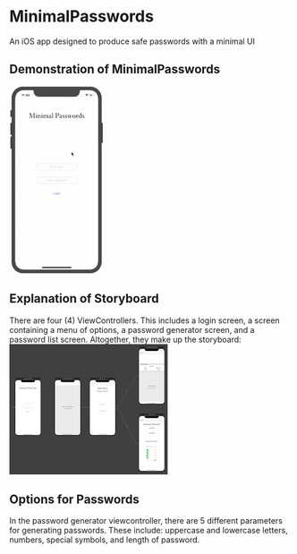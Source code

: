 # MinimalPasswords
 An iOS app designed to produce safe passwords with a minimal UI

## Demonstration of MinimalPasswords
![Demonstration of MinimalPasswords](PasswordDraft/Images/DemonstrateApp.gif)

## Explanation of Storyboard
There are four (4) ViewControllers. This includes a login screen, a screen containing a menu of options, a password generator screen, and a password list screen. Altogether, they make up the storyboard:
![Storyboard of MinimalPasswords](PasswordDraft/Images/StoryboardImage.jpg)

## Options for Passwords
In the password generator viewcontroller, there are 5 different parameters for generating passwords. These include: uppercase and lowercase letters, numbers, special symbols, and length of password. 
